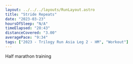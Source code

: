 ```yaml
---
layout: ../../../layouts/RunLayout.astro
title: "Stride Repeats"
date: "2023-03-23"
hoursOfSleep: "N/A"
timeElapsed: "28:43"
distanceCovered: "3.00"
averagePace: "9:34"
tags: ["2023 - Trilogy Run Asia Leg 2 - HM", "Workout"]
---
```


Half marathon training
